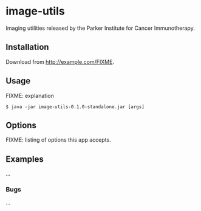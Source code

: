 # image-utils

Imaging utilities released by the Parker Institute for Cancer Immunotherapy.

## Installation

Download from http://example.com/FIXME.

## Usage

FIXME: explanation

    $ java -jar image-utils-0.1.0-standalone.jar [args]

## Options

FIXME: listing of options this app accepts.

## Examples

...

### Bugs

...
